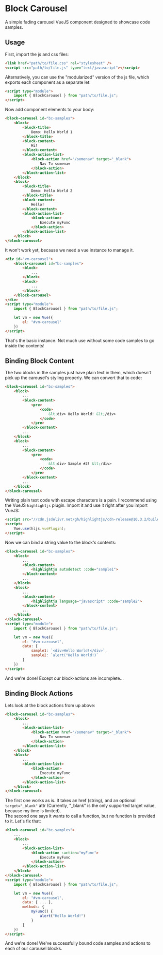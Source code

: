 # Block Carousel
A simple fading carousel VueJS component designed to showcase code samples.

## Usage
First, import the js and css files:

```html
<link href="path/to/file.css" rel="stylesheet" />
<script src="path/to/file.js" type="text/javascript"></script>
```

Alternatively, you can use the "modularized" version of the js file, which exports each component as a separate let:

```html
<script type="module">
    import { BlockCarousel } from "path/to/file.js";
</script>
```

Now add component elements to your body:

```html
<block-carousel id="bc-samples">
    <block>
        <block-title>
            Demo: Hello World 1
        </block-title>
        <block-content>
            Hi!
        </block-content>
        <block-action-list>
            <block-action href="/somenav" target="_blank">
                Nav To somenav
            </block-action>
        </block-action-list>
    </block>
    <block>
        <block-title>
            Demo: Hello World 2
        </block-title>
        <block-content>
            Hello!
        </block-content>
        <block-action-list>
            <block-action>
                Execute myFunc
            </block-action>
        </block-action-list>
    </block>
</block-carousel>
```

It won't work yet, because we need a vue instance to manage it.

```html
<div id="vm-carousel">
    <block-carousel id="bc-samples">
        <block>
            ...
        </block>
        <block>
            ...
        </block>
    </block-carousel>
</div>
<script type="module">
    import { BlockCarousel } from "path/to/file.js";

    let vm = new Vue({
        el: "#vm-carousel"
    })
</script>
```

That's the basic instance. Not much use without some code samples to go inside the contents!

## Binding Block Content
The two blocks in the samples just have plain text in them, which doesn't pick up the carousel's styling properly. We can convert that to code:

```html
<block-carousel id="bc-samples">
    <block>
        ...
        <block-content>
            <pre>
                <code>
                    &lt;div> Hello World! &lt;/div>
                </code>
            </pre>
        </block-content>
        ...
    </block>
    <block>
        ...
        <block-content>
            <pre>
                <code>
                    &lt;div> Sample #2! &lt;/div>
                </code>
            </pre>
        </block-content>
        ...
    </block>
</block-carousel>
```

Writing plain text code with escape characters is a pain. I recommend using the VueJS `highlightjs` plugin. Import it and use it right after you import VueJS:

```html
<script src="//cdn.jsdelivr.net/gh/highlightjs/cdn-release@10.3.2/build/highlight.min.js"></script>
<script>
    Vue.use(hljs.vuePlugin);
</script>
```

Now we can bind a string value to the block's contents:

```html
<block-carousel id="bc-samples">
    <block>
        ...
        <block-content>
            <highlightjs autodetect :code="sample1">
        </block-content>
        ...
    </block>
    <block>
        ...
        <block-content>
            <highlightjs language="javascript" :code="sample2">
        </block-content>
        ...
    </block>
</block-carousel>
<script type="module">
    import { BlockCarousel } from "path/to/file.js";

    let vm = new Vue({
        el: "#vm-carousel",
        data: {
            sample1: `<div>Hello World!</div>`,
            sample2: `alert("Hello World!)`
        }
    })
</script>
```

And we're done! Except our block-actions are incomplete...

## Binding Block Actions
Lets look at the block actions from up above:

```html
<block-carousel id="bc-samples">
    <block>
        ...
        <block-action-list>
            <block-action href="/somenav" target="_blank">
                Nav To somenav
            </block-action>
        </block-action-list>
    </block>
    <block>
        ...
        <block-action-list>
            <block-action>
                Execute myFunc
            </block-action>
        </block-action-list>
    </block>
</block-carousel>
```

The first one works as is. It takes an href (string), and an optional `target="_blank"` attr (Currently, "_blank" is the only supported target value, because my time is limited).
 \
The second one says it wants to call a function, but no function is provided to it. Let's fix that:

```html
<block-carousel id="bc-samples">
    ...
    <block>
        ...
        <block-action-list>
            <block-action :action="myFunc">
                Execute myFunc
            </block-action>
        </block-action-list>
    </block>
</block-carousel>
<script type="module">
    import { BlockCarousel } from "path/to/file.js";

    let vm = new Vue({
        el: "#vm-carousel",
        data: { ... },
        methods: {
            myFunc() {
                alert("Hello World!")
            }
        }
    })
</script>
```

And we're done! We've successfully bound code samples and actions to each of our carousel blocks. 

